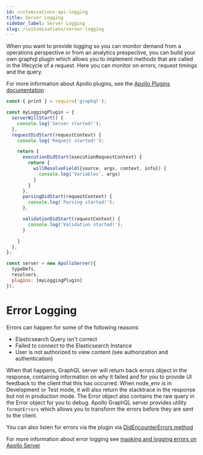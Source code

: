 ```yaml
---
id: customisations-api-logging
title: Server Logging
sidebar_label: Server Logging
slug: /customisations/server-logging
---
```


When you want to provide logging so you can monitor demand from a operations perspective or from an analytics prespective, you can build your own graphql plugin which allows you to implement methods that are called in the lifecycle of a request. Here you can monitor on errors, request timings and the query.

For more information about Apollo plugins, see the [Apollo Plugins documentation](https://www.apollographql.com/docs/apollo-server/integrations/plugins/)

```javascript
const { print } = require('graphql');

const myLoggingPlugin = {
  serverWillStart() {
    console.log('Server started!');
  },
  requestDidStart(requestContext) {
    console.log('Request started!');

    return {
      executionDidStart(executionRequestContext) {
        return {
          willResolveField({source, args, context, info}) {
            console.log('Variables', args)
          }
        }
      },
      parsingDidStart(requestContext) {
        console.log('Parsing started!');
      },

      validationDidStart(requestContext) {
        console.log('Validation started!');
      }

    }
  },
};

const server = new ApolloServer({
  typeDefs,
  resolvers,
  plugins: [myLoggingPlugin]
});
```

# Error Logging
Errors can happen for some of the following reasons:
- Elasticsearch Query isn't correct
- Failed to connect to the Elasticsearch Instance
- User is not authorized to view content (see authorization and authentication)

When that happens, GraphQL server will return back errors object in the response, containing information on why it failed and for you to provide UI feedback to the client that this has occurred. When node_env is in Development or Test mode, it will also return the stacktrace in the response but not in production mode. The Error object also contains the raw query in the Error object for you to debug. Apollo GraphQL server provides utility `formatErrors` which allows you to transform the errors before they are sent to the client.

You can also listen for errors via the plugin via [DidEncounterErrors method](https://www.apollographql.com/docs/apollo-server/integrations/plugins/#didencountererrors)

For more information about error logging see [masking and logging errors on Apollo Server](https://www.apollographql.com/docs/apollo-server/data/errors/#masking-and-logging-errors)